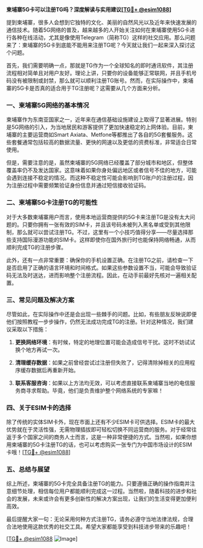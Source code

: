 **柬埔寨5G卡可以注册TG吗？深度解读与实用建议[[TG💪+ @esim1088](https://t.me/s/esim1088)]**

提到柬埔寨，很多人会想到它独特的文化、美丽的自然风光以及近年来快速发展的通信技术。随着5G网络的普及，越来越多的人开始关注如何在柬埔寨使用5G卡进行各种在线活动，尤其是像使用Telegram（简称TG）这样的社交应用。那么问题来了：柬埔寨的5G卡到底能不能用来注册TG呢？今天就让我们一起来深入探讨这个问题。

首先，我们需要明确一点，那就是TG作为一个全球知名的即时通讯软件，其注册流程相对简单且对用户友好。理论上讲，只要你的设备能够正常联网，并且手机号码没有被限制或封禁，那么就可以顺利注册TG账号。然而，在实际操作中，柬埔寨的5G卡是否真的适合用于TG注册呢？这需要从几个方面来分析。

### **一、柬埔寨5G网络的基本情况**

柬埔寨作为东南亚国家之一，近年来在通信基础设施建设上取得了显著进展。特别是5G网络的引入，为当地居民和游客提供了更加快速稳定的上网体验。目前，柬埔寨的主要运营商如Smart Axiata、Metfone等都推出了各自的5G套餐服务。这些套餐通常包括较高的数据流量、更快的网速以及更低的资费标准，非常适合日常使用。

但是，需要注意的是，虽然柬埔寨的5G网络已经覆盖了部分城市和地区，但整体覆盖率仍不及发达国家。这意味着如果你身处偏远地区或者信号不佳的地方，可能会遇到连接不稳定的情况。而这种不稳定性可能会影响到TG账户的注册过程，因为注册过程中需要频繁验证身份信息并通过短信接收验证码。

### **二、柬埔寨5G卡注册TG的可能性**

对于大多数柬埔寨用户而言，使用本地运营商提供的5G卡来注册TG是没有太大问题的。只要你拥有一张有效的SIM卡，并且该号码未被列入黑名单或受到其他限制，那么就可以尝试注册TG。不过，这里有一个小技巧值得分享——尽量选择那些支持国际漫游功能的SIM卡。这样即使你在国外旅行时也能保持网络畅通，从而顺利完成TG的注册步骤。

此外，还有一点非常重要：确保你的手机设置正确。在注册TG之前，请检查一下是否启用了正确的语言环境和时间格式。如果这些参数设置不当，可能会导致验证码无法及时送达，进而影响整个注册流程。因此，在动手前最好先核对一遍相关配置。

### **三、常见问题及解决方案**

尽管如此，在实际操作中还是会出现一些棘手的问题。比如，有些朋友反映说即便他们按照教程一步步操作，仍然无法成功完成TG的注册。针对这种情况，我们建议采取以下措施：

1. **更换网络环境**：有时候，特定的地理位置可能会造成信号干扰。这时不妨试试换个地方再试一次。
   
2. **清理缓存数据**：如果之前曾经尝试过注册但失败了，记得清除掉相关的应用程序缓存数据后再重新开始。
   
3. **联系客服咨询**：如果以上方法均无效，可以考虑直接联系柬埔寨当地的电信服务商寻求帮助。毕竟，他们是负责维护整个网络系统的专家嘛！

### **四、关于ESIM卡的选择**

除了传统的实体SIM卡外，现在市面上还有不少ESIM卡可供选择。ESIM卡的最大优势就在于灵活性强，无需物理插拔即可轻松切换不同运营商的服务。对于经常往返于多个国家之间的商务人士而言，这是一种非常便捷的方式。当然啦，如果你想用柬埔寨的5G卡注册TG的话，也可以考虑购买一张专门为中国市场设计的ESIM卡哦！[[TG💪+ @esim1088](https://t.me/s/esim1088)]

### **五、总结与展望**

综上所述，柬埔寨的5G卡完全具备注册TG的能力。只要遵循正确的操作指南并注意细节处理，相信每位用户都能顺利完成这一过程。当然啦，随着科技的进步和社会的发展，未来或许会有更多创新性的解决方案出现，让我们的生活变得更加便利高效。

最后提醒大家一句：无论采用何种方式注册TG，请务必遵守当地法律法规，合理合法地使用这款优秀的社交工具。希望大家都能享受到科技进步带来的乐趣吧！

[[TG💪+ @esim1088](https://t.me/s/esim1088) ![Image](https://i.postimg.cc/4NQfJmqS/Snipaste-2025-05-13-00-14-12.png)]